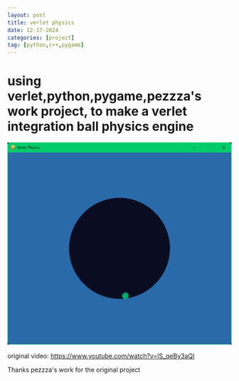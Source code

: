 ```yaml
---
layout: post
title: verlet physics
date: 12-17-2024
categories: [project]
tag: [python,c++,pygame]
---
```


# using verlet,python,pygame,pezzza's work  project, to make a verlet integration ball physics engine

![screenshot](https://github.com/thepotato0/thepotato0.github.io/blob/main/screenshot.png?raw=true)  

original video: https://www.youtube.com/watch?v=lS_qeBy3aQI

Thanks pezzza's work for the original project



